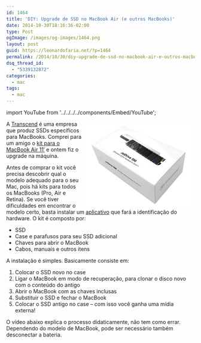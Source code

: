 ```yaml
---
id: 1464
title: 'DIY: Upgrade de SSD no MacBook Air (e outros MacBooks)'
date: 2014-10-30T18:16:36-02:00
type: Post
ogImage: /images/og-images/1464.png
layout: post
guid: https://leonardofaria.net/?p=1464
permalink: /2014/10/30/diy-upgrade-de-ssd-no-macbook-air-e-outros-macbooks/
dsq_thread_id:
  - "5339132872"
categories:
  - mac
tags:
  - mac
---
```


import YouTube from '../../../../components/Embed/YouTube';

<img src="/wp-content/uploads/2014/10/ssd.jpg" alt="ssd" width="300" height="229" align="right" />A [Transcend](http://transcend-info.com/) é uma empresa que produz SSDs específicos para MacBooks. Comprei para um amigo o [kit para o MacBook Air 11&#8242;](http://www.amazon.com/gp/product/B00JKCHNQS/) e ontem fiz o upgrade na máquina.

Antes de comprar o kit você precisa descobrir qual o modelo adequado para o seu Mac, pois há kits para todos os MacBooks (Pro, Air e Retina). Se você tiver dificuldades em encontrar o modelo certo, basta instalar um [aplicativo](http://transcend-info.com/software/1220/) que fará a identificação do hardware. O kit é composto por:

  * SSD
  * Case e parafusos para seu SSD adicional
  * Chaves para abrir o MacBook
  * Cabos, manuais e outros itens

A instalação é simples. Basicamente consiste em:

  1. Colocar o SSD novo no case
  2. Ligar o MacBook em modo de recuperação, para clonar o disco novo com o conteúdo do antigo
  3. Abrir o MacBook com as chaves inclusas
  4. Substituir o SSD e fechar o MacBook
  5. Colocar o SSD antigo no case – com isso você ganha uma mídia externa!

O vídeo abaixo explica o processo didaticamente, não tem como errar. Dependendo do modelo de MacBook, pode ser necessário também desconectar a bateria.

<YouTube id="gBEf1DDTuAE" />  
